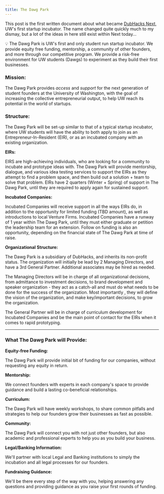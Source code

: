 ```yaml
---
title: The Dawg Park
---
```


This post is the first written document about what became [DubHacks Next](https://next.dubhacks.co), UW's first startup incubator. The name changed quite quickly much to my dismay, but a lot of the ideas in here still exist within Next today...

<aside>
💡 The Dawg Park is UW's first and only student run startup incubator. We provide equity free funding, mentorship, a community of other founders, and more through our competitive program. We provide a risk-free environment for UW students (Dawgs) to experiment as they build their first businesses.

</aside>

### Mission:

The Dawg Park provides *access* and *support* for the next generation of student founders at the University of Washington, with the goal of increasing the collective entrepreneurial output, to help UW reach its potential in the world of startups.


### Structure:

The Dawg Park will be set-up similar to that of a typical startup incubator, where UW students will have the ability to both apply to join as an Entrepreneur-In-Resident (EIR), or as an incubated company with an existing organization.

**EIRs:**

EIRS are high-achieving individuals, who are looking for a community to incubate and prototype ideas with. The Dawg Park will provide mentorship, dialogue, and various idea testing services to support the EIRs as they attempt to find a problem space, and then build out a solution + team to solve that problem. EIRs have 2 quarters (Winter + Spring) of support in The Dawg Park, until they are required to apply again for sustained support.

**Incubated Companies:**

Incubated Companies will receive support in all the ways EIRs do, in addition to the opportunity for limited funding (TBD amount), as well as introductions to local Venture Firms. Incubated Companies have a runway of 1 year within The Dawg Park, until they must either graduate or petition the leadership team for an extension. Follow on funding is also an opportunity, depending on the financial state of The Dawg Park at time of raise.

**Organizational** **Structure:**

The Dawg Park is a subsidiary of DubHacks, and inherits its non-profit status. The organization will initially be lead by 2 Managing Directors, and have a 3rd General Partner. Additional associates may be hired as needed.

The Managing Directors will be in charge of all organizational decisions, from admittance to investment decisions, to brand development and speaker organization - they act as a catch-all and must do what needs to be done for the success of the organization. Most importantly , they will define the vision of the organization, and make key/important decisions, to grow the organization.

The General Partner will be in charge of curriculum development for Incubated Companies and be the main point of contact for the EIRs when it comes to rapid prototyping.

---

### What The Dawg Park will Provide:

**Equity-free Funding:**

The Dawg Park will provide initial bit of funding for our companies, without requesting any equity in return.

**Mentorship:**

We connect founders with experts in each company's space to provide guidance and build a lasting co-beneficial relationships.

**Curriculum:**

The Dawg Park will have weekly workshops, to share common pitfalls and strategies to help our founders grow their businesses as fast as possible.

**Community:**

The Dawg Park will connect you with not just other founders, but also academic and professional experts to help you as you build your business.

**Legal/Banking Information:**

We'll partner with local Legal and Banking institutions to simply the incubation and all legal processes for our founders.

**Fundraising Guidance:**

We'll be there every step of the way with you, helping answering any questions and providing guidance as you raise your first rounds of funding.
